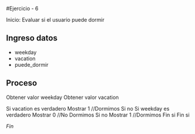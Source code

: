 #Ejercicio - 6

Inicio: Evaluar si el usuario puede dormir

## Ingreso datos
- weekday
- vacation
- puede_dormir

## Proceso

Obtener valor weekday
Obtener valor vacation

Si vacation es verdadero
	Mostrar 1 //Dormimos
Si no
	Si weekday es verdadero
		Mostrar 0 //No Dormimos
	Si no
		Mostrar 1 //Dormimos
	Fin si
Fin si

*Fin*
